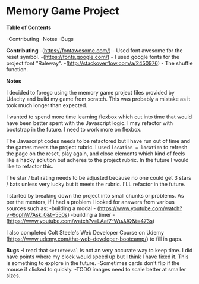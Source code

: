# Memory Game Project


**Table of Contents**

-Contributing
-Notes
-Bugs


**Contributing**
-(https://fontawesome.com/) - Used font awesome for the reset symbol.
-(https://fonts.google.com/) - I used google fonts for the project font "Raleway".
-(http://stackoverflow.com/a/2450976) - The shuffle function.


**Notes**

I decided to forego using the memory game project files provided by Udacity and build my game from scratch. This was probably a mistake as it took much longer than expected.

I wanted to spend more time learning flexbox which cut into time that would have been better spent with the Javascript logic. I may refactor with bootstrap in the future. I need to work more on flexbox.

The Javascript codes needs to be refactored but I have run out of time and the games meets the project rubric. I used `location = location` to refresh the page on the reset, play again, and close elements which kind of feels like a hacky solution but adheres to the project rubric. In the future I would like to refactor this.

The star / bat rating needs to be adjusted because no one could get 3 stars / bats unless very lucky but it meets the rubric. I'LL refactor in the future.

I started by breaking down the project into small chunks or problems. As per the mentors, if I had a problem I looked for answers from various sources such as:
-building a modal - (https://www.youtube.com/watch?v=6ophW7Ask_0&t=550s)
-building a timer -(https://www.youtube.com/watch?v=LAaf7-WuJJQ&t=473s)

I also completed Colt Steele's Web Developer Course on Udemy (https://www.udemy.com/the-web-developer-bootcamp/) to fill in gaps.

**Bugs**
-I read that `setInterval` is not an very accurate way to keep time. I did have points where my clock would speed up but I think I have fixed it. This is something to explore in the future.
-Sometimes cards don't flip if the mouse if clicked to quickly.
-TODO images need to scale better at smaller sizes.
